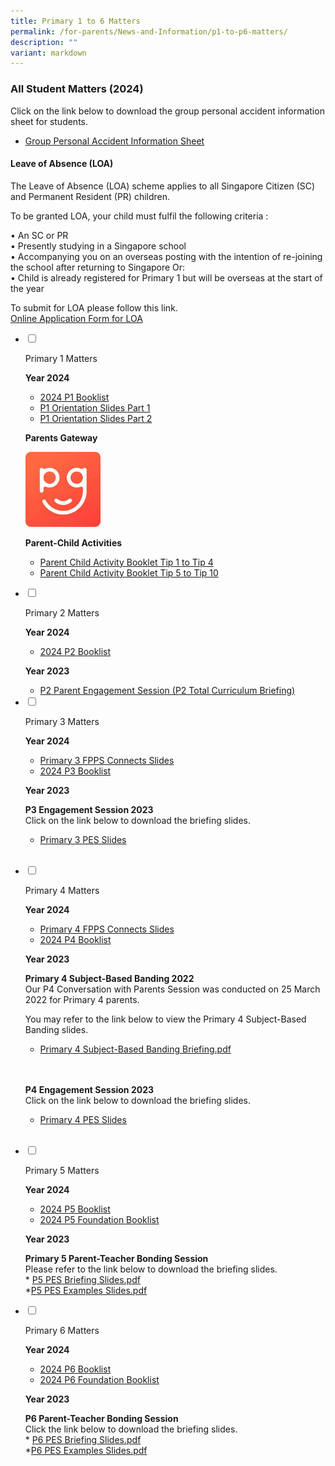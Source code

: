 ```yaml
---
title: Primary 1 to 6 Matters
permalink: /for-parents/News-and-Information/p1-to-p6-matters/
description: ""
variant: markdown
---
```

### All Student Matters (2024)

Click on the link below to download the group personal accident information sheet for students.

* <a target="_blank" href="https://staging.d2n2vioi5ki3lh.amplifyapp.com/files/insurance.pdf">Group Personal Accident Information Sheet</a>

#### Leave of Absence (LOA)
 

The Leave of Absence (LOA) scheme applies to all Singapore Citizen (SC) and Permanent Resident (PR) children.  
  
To be granted LOA, your child must fulfil the following criteria :  
  
• An SC or PR  
• Presently studying in a Singapore school  
• Accompanying you on an overseas posting with the intention of re-joining the school after returning to Singapore Or:  
• Child is already registered for Primary 1 but will be overseas at the start of the year  
  
To submit for LOA please follow this link.  
[Online Application Form for LOA](https://form.gov.sg/#!/61023b016bd2f30011b37e2a)
<ul class="jekyllcodex_accordion">  
  
<li>  
  
<input id="accordion1" type="checkbox">  
  
<label for="accordion1">Primary 1 Matters</label>  
  
<div>  
		<b> Year 2024 </b><br>
			<ul>
				<li><a target="_blank" href="https://staging.d2n2vioi5ki3lh.amplifyapp.com/files/2024/Booklists/2024%20p1%20booklist.pdf">2024 P1 Booklist</a></li>
				<li> <a target="_blank" href="https://staging.d2n2vioi5ki3lh.amplifyapp.com/files/2024/P1%20%20%20P6%20Matters/p1202401.pdf">P1 Orientation Slides Part 1</a></li>
				<li> <a target="_blank" href="https://staging.d2n2vioi5ki3lh.amplifyapp.com/files/2024/P1%20%20%20P6%20Matters/p12024.pdf">P1 Orientation Slides Part 2</a></li>
			</ul>


	
<b> Parents Gateway </b><br>
	
<a href="https://staging.d2n2vioi5ki3lh.amplifyapp.com/for-parents/parents-gateway/" target="_blank"><img src="/images/p1m.png" style="width:25%"></a> <br>
	
<b> Parent-Child Activities</b><br>
*  <a href="https://staging.d2n2vioi5ki3lh.amplifyapp.com/files/p1m5.pdf" target="_blank">Parent Child Activity Booklet Tip 1 to Tip 4</a>	<br> 
*  <a href="https://staging.d2n2vioi5ki3lh.amplifyapp.com/files/p1m6.pdf" target="_blank">Parent Child Activity Booklet Tip 5 to Tip 10</a>	<br> 	
	
	
<p></p>  
  
</div>  
  
</li>  
<li>  
  
<input id="accordion2" type="checkbox">  
  
<label for="accordion2">Primary 2 Matters</label>  
  
<div>  
		<b> Year 2024 </b><br>
			<ul>
				<li><a target="_blank" href="https://staging.d2n2vioi5ki3lh.amplifyapp.com/files/2024/Booklists/2024%20p2%20booklist.pdf">2024 P2 Booklist</a></li>
			</ul>
<p>
<b> Year 2023 </b><br>
</p><ul>
	<li><a target="_blank" href="https://staging.d2n2vioi5ki3lh.amplifyapp.com/files/All%20Student%20Matters/P2/P2%20Total%20Curriculum%20Briefing_2023%20.pdf">P2 Parent Engagement Session (P2 Total Curriculum Briefing)</a></li>
</ul>
  
  
</div>  
  
</li>  
  
<li>  
  
<input id="accordion3" type="checkbox">  
  
<label for="accordion3">Primary 3 Matters</label>  
  
<div>  
  		<b> Year 2024 </b><br>
			<ul>
				<li><a target="_blank" href="/files/2024/P1%20%20%20P6%20Matters/p3_p4_fpps_connects.pdf">Primary 3 FPPS Connects Slides</a>
				</li>
				<li><a target="_blank" href="https://staging.d2n2vioi5ki3lh.amplifyapp.com/files/2024/Booklists/2024%20p3%20booklist.pdf">2024 P3 Booklist</a></li>
			</ul>
<p>
<b> Year 2023 </b><br>
	
<b>P3 Engagement Session 2023</b><br>
Click on the link below to download the briefing slides.	<br>
* <a href="https://staging.d2n2vioi5ki3lh.amplifyapp.com/files/All%20Student%20Matters/P3/p3%20and%204%20pes%202023.pdf" target="_blank">Primary 3 PES Slides</a>		
<br>
  
</p>  
  
</div>  
  
</li>  
  
<li>  
  
<input id="accordion4" type="checkbox">  
  
<label for="accordion4">Primary 4 Matters</label>  
  
<div>  
  		<b> Year 2024 </b><br>
			<ul>
								<li><a target="_blank" href="/files/2024/P1%20%20%20P6%20Matters/p3_p4_fpps_connects.pdf">Primary 4 FPPS Connects Slides</a>
				</li>
				<li><a target="_blank" href="https://staging.d2n2vioi5ki3lh.amplifyapp.com/files/2024/Booklists/2024%20p4%20booklist.pdf">2024 P4 Booklist</a></li>
			</ul>
<p>
<b> Year 2023 </b><br>
	
<b> Primary 4 Subject-Based Banding 2022 </b><br>
Our P4 Conversation with Parents Session was conducted on 25 March 2022 for Primary 4 parents.  <br>

You may refer to the link below to view the Primary 4 Subject-Based Banding slides.	<br>
* <a href="https://staging.d2n2vioi5ki3lh.amplifyapp.com/files/p4m2.pdf" target="_blank">Primary 4 Subject-Based Banding Briefing.pdf</a>		
<br><br>
	
<b>P4 Engagement Session 2023</b><br>
Click on the link below to download the briefing slides.	<br>
* <a href="https://staging.d2n2vioi5ki3lh.amplifyapp.com/files/All%20Student%20Matters/P3/p3%20and%204%20pes%202023.pdf" target="_blank">Primary 4 PES Slides</a>		
<br>
	
</p>  
  
</div>  
  
</li>  
	
<li>  
  
<input id="accordion5" type="checkbox">  
  
<label for="accordion5">Primary 5 Matters</label>  
  
<div>  
  		<b> Year 2024 </b><br>
			<ul>
				<li><a target="_blank" href="https://staging.d2n2vioi5ki3lh.amplifyapp.com/files/2024/Booklists/2024%20p5%20booklist.pdf">2024 P5 Booklist</a></li>
								<li><a target="_blank" href="https://staging.d2n2vioi5ki3lh.amplifyapp.com/files/2024/Booklists/2024%20p5%20(fdn).pdf">2024 P5 Foundation Booklist</a></li>
			</ul>
<p>
<b> Year 2023 </b><br>

<b> Primary 5 Parent-Teacher Bonding Session </b><br>
	Please refer to the link below to download the briefing slides.	<br>
		* <a href="https://staging.d2n2vioi5ki3lh.amplifyapp.com/files/All%20Student%20Matters/P5/2023%20pes.pdf" target="_blank">P5 PES Briefing Slides.pdf</a>		<br>
	*<a href="https://staging.d2n2vioi5ki3lh.amplifyapp.com/files/All%20Student%20Matters/P5/2023%20pes%20examples.pdf" target="_blank">P5 PES Examples Slides.pdf</a>		<br>
</p>  
  
</div>  
  
</li>  
	
<li>  
  
<input id="accordion6" type="checkbox">  
  
<label for="accordion6">Primary 6 Matters</label>  
  
<div>  
  		<b> Year 2024 </b><br>
			<ul>
				<li><a target="_blank" href="https://staging.d2n2vioi5ki3lh.amplifyapp.com/files/2024/Booklists/2024%20p6%20booklist.pdf">2024 P6 Booklist</a></li>
				<li><a target="_blank" href="https://staging.d2n2vioi5ki3lh.amplifyapp.com/files/2024/Booklists/2024%20p6%20(fdn).pdf">2024 P6 Foundation Booklist</a></li>
			</ul>
<p>
<b> Year 2023 </b><br> 
	
<b>P6 Parent-Teacher Bonding Session</b><br>
Click the link below to download the briefing slides.<br>
	* <a href="https://staging.d2n2vioi5ki3lh.amplifyapp.com/files/All%20Student%20Matters/P5/2023%20pes.pdf" target="_blank">P6 PES Briefing Slides.pdf</a>		<br>
		*<a href="https://staging.d2n2vioi5ki3lh.amplifyapp.com/files/All%20Student%20Matters/P5/2023%20pes%20examples.pdf" target="_blank">P6 PES Examples Slides.pdf</a>		<br>
	
</p>  
  
</div>  
  
</li>  	
	
</ul>